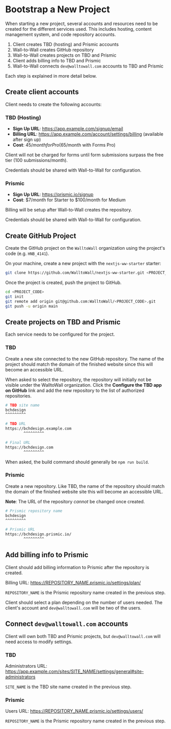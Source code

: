 # Bootstrap a New Project

When starting a new project, several accounts and resources need to be created
for the different services used. This includes hosting, content management
system, and code repository accounts.

1. Client creates TBD (hosting) and Prismic accounts
2. Wall-to-Wall creates GitHub repository
3. Wall-to-Wall creates projects on TBD and Prismic
4. Client adds billing info to TBD and Prismic
5. Wall-to-Wall connects `dev@walltowall.com` accounts to TBD and Prismic

Each step is explained in more detail below.

## Create client accounts

Client needs to create the following accounts:

### TBD (Hosting)

- **Sign Up URL**: <https://app.example.com/signup/email>
- **Billing URL**: <https://app.example.com/account/settings/billing> (available
  after sign up)
- **Cost**: $45/month for Pro ($65/month with Forms Pro)

Client will not be charged for forms until form submissions surpass the free
tier (100 submissions/month).

Credentials should be shared with Wall-to-Wall for configuration.

### Prismic

- **Sign Up URL**: <https://prismic.io/signup>
- **Cost**: $7/month for Starter to $100/month for Medium

Billing will be setup after Wall-to-Wall creates the repository.

Credentials should be shared with Wall-to-Wall for configuration.

## Create GitHub Project

Create the GitHub project on the `WalltoWall` organization using the project's
code (e.g. `HNB_4141`).

On your machine, create a new project with the `nextjs-ww-starter` starter:

```sh
git clone https://github.com/WalltoWall/nextjs-ww-starter.git <PROJECT_CODE>
```

Once the project is created, push the project to GitHub.

```sh
cd <PROJECT_CODE>
git init
git remote add origin git@github.com:WalltoWall/<PROJECT_CODE>.git
git push -u origin main
```

## Create projects on TBD and Prismic

Each service needs to be configured for the project.

### TBD

Create a new site connected to the new GitHub repository. The name of the
project should match the domain of the finished website since this will become
an accessible URL.

When asked to select the repository, the repository will initially not be
visible under the WalltoWall organization. Click the **Configure the TBD app on
GitHub** link and add the new repository to the list of authorized repositories.

```sh
# TBD site name
bchdesign
^^^^^^^^^

# TBD URL
https://bchdesign.example.com
        ^^^^^^^^^

# Final URL
https://bchdesign.com
        ^^^^^^^^^
```

When asked, the build command should generally be `npm run build`.

### Prismic

Create a new repository. Like TBD, the name of the repository should match the
domain of the finished website site this will become an accessible URL.

**Note**: The URL of the repository _cannot_ be changed once created.

```sh
# Prismic repository name
bchdesign
^^^^^^^^^

# Prismic URL
https://bchdesign.prismic.io/
        ^^^^^^^^^
```

## Add billing info to Prismic

Client should add billing information to Prismic after the repository is
created.

Billing URL: <https://REPOSITORY_NAME.prismic.io/settings/plan/>

`REPOSITORY_NAME` is the Prismic repository name created in the previous step.

Client should select a plan depending on the number of users needed. The
client's account and `dev@walltowall.com` will be two of the users.

## Connect `dev@walltowall.com` accounts

Client will own both TBD and Prismic projects, but `dev@walltowall.com` will
need access to modify settings.

### TBD

Administrators URL:
<https://app.example.com/sites/SITE_NAME/settings/general#site-administrators>

`SITE_NAME` is the TBD site name created in the previous step.

### Prismic

Users URL: <https://REPOSITORY_NAME.prismic.io/settings/users/>

`REPOSITORY_NAME` is the Prismic repository name created in the previous step.
